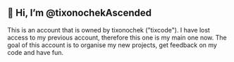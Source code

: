 ## 👋 Hi, I’m @tixonochekAscended
This is an account that is owned by tixonochek ("tixcode"). I have lost access to my previous account, therefore this one is my main one now. The goal of this account is to organise my new projects, get feedback on my code and have fun.
